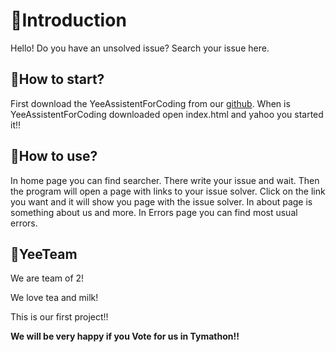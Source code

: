 
# 🦖Introduction
   Hello! Do you have an unsolved issue? Search your issue here.
   
## 🦕How to start?
   First download the YeeAssistentForCoding from our [github](https://github.com/yeesaurus/yeeassistentforcoding).
   When is YeeAssistentForCoding downloaded open index.html and yahoo you started it!!   
   
## 🦕How to use?
  In home page you can find searcher. There write your issue and wait. Then the program will open a page with links to your issue solver. Click on the link you want and it will     show you page with the issue solver. In about page is something about us and more. In Errors page you can find most usual errors.

## 🦕YeeTeam
   We are team of 2!
   
   We love tea and milk!
   
   This is our first project!!
   
   **We will be very happy if you Vote for us in Tymathon!!**
